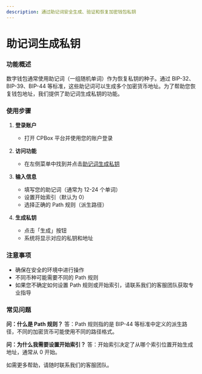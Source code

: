 ```yaml
---
description: 通过助记词安全生成、验证和恢复加密钱包私钥
---
```


# 助记词生成私钥

### 功能概述

数字钱包通常使用助记词（一组随机单词）作为恢复私钥的种子。通过 BIP-32、BIP-39、BIP-44 等标准，这些助记词可以生成多个加密货币地址。为了帮助您恢复钱包地址，我们提供了助记词生成私钥的功能。

### 使用步骤

1. **登录账户**
   * 打开 CPBox 平台并使用您的账户登录
2. **访问功能**
   * 在左侧菜单中找到并点击[助记词生成私钥](https://www.cpbox.io/cn/mnemonic)
3.  **输入信息**

    * 填写您的助记词（通常为 12-24 个单词）
    * 设置开始索引（默认为 0）
    * 选择正确的 Path 规则（派生路径）


4. **生成私钥**
   * 点击「生成」按钮
   * 系统将显示对应的私钥和地址

### 注意事项

* 确保在安全的环境中进行操作
* 不同币种可能需要不同的 Path 规则
* 如果您不确定如何设置 Path 规则或开始索引，请联系我们的客服团队获取专业指导

### 常见问题

**问：什么是 Path 规则？**
答：Path 规则指的是 BIP-44 等标准中定义的派生路径，不同的加密货币可能使用不同的路径格式。

**问：为什么我需要设置开始索引？**
答：开始索引决定了从哪个索引位置开始生成地址，通常从 0 开始。

如需更多帮助，请随时联系我们的客服团队。
